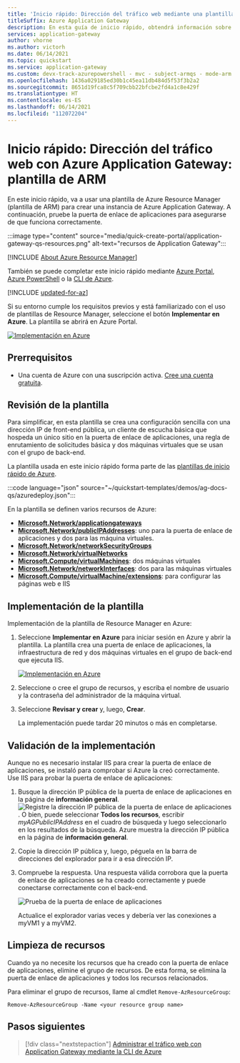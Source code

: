 ```yaml
---
title: 'Inicio rápido: Dirección del tráfico web mediante una plantilla de Resource Manager'
titleSuffix: Azure Application Gateway
description: En esta guía de inicio rápido, obtendrá información sobre cómo utilizar una plantilla de Resource Manager para crear una instancia de Azure Application Gateway que dirija el tráfico web a las máquinas virtuales de un grupo de back-end.
services: application-gateway
author: vhorne
ms.author: victorh
ms.date: 06/14/2021
ms.topic: quickstart
ms.service: application-gateway
ms.custom: devx-track-azurepowershell - mvc - subject-armqs - mode-arm
ms.openlocfilehash: 1436a029185ed30b1c45ea11db484d5f53f3b2a2
ms.sourcegitcommit: 8651d19fca8c5f709cbb22bfcbe2fd4a1c8e429f
ms.translationtype: HT
ms.contentlocale: es-ES
ms.lasthandoff: 06/14/2021
ms.locfileid: "112072204"
---
```

# <a name="quickstart-direct-web-traffic-with-azure-application-gateway---arm-template"></a>Inicio rápido: Dirección del tráfico web con Azure Application Gateway: plantilla de ARM

En este inicio rápido, va a usar una plantilla de Azure Resource Manager (plantilla de ARM) para crear una instancia de Azure Application Gateway. A continuación, pruebe la puerta de enlace de aplicaciones para asegurarse de que funciona correctamente.

:::image type="content" source="media/quick-create-portal/application-gateway-qs-resources.png" alt-text="recursos de Application Gateway":::

[!INCLUDE [About Azure Resource Manager](../../includes/resource-manager-quickstart-introduction.md)]

También se puede completar este inicio rápido mediante [Azure Portal](quick-create-portal.md), [Azure PowerShell](quick-create-powershell.md) o la [CLI de Azure](quick-create-cli.md).

[!INCLUDE [updated-for-az](../../includes/updated-for-az.md)]

Si su entorno cumple los requisitos previos y está familiarizado con el uso de plantillas de Resource Manager, seleccione el botón **Implementar en Azure**. La plantilla se abrirá en Azure Portal.

[![Implementación en Azure](../media/template-deployments/deploy-to-azure.svg)](https://portal.azure.com/#create/Microsoft.Template/uri/https%3A%2F%2Fraw.githubusercontent.com%2FAzure%2Fazure-quickstart-templates%2Fmaster%2Fdemos%2Fag-docs-qs%2Fazuredeploy.json)

## <a name="prerequisites"></a>Prerrequisitos

- Una cuenta de Azure con una suscripción activa. [Cree una cuenta gratuita](https://azure.microsoft.com/free/?WT.mc_id=A261C142F).

## <a name="review-the-template"></a>Revisión de la plantilla

Para simplificar, en esta plantilla se crea una configuración sencilla con una dirección IP de front-end pública, un cliente de escucha básica que hospeda un único sitio en la puerta de enlace de aplicaciones, una regla de enrutamiento de solicitudes básica y dos máquinas virtuales que se usan con el grupo de back-end.

La plantilla usada en este inicio rápido forma parte de las [plantillas de inicio rápido de Azure](https://azure.microsoft.com/resources/templates/ag-docs-qs/).

:::code language="json" source="~/quickstart-templates/demos/ag-docs-qs/azuredeploy.json":::

En la plantilla se definen varios recursos de Azure:

- [**Microsoft.Network/applicationgateways**](/azure/templates/microsoft.network/applicationgateways)
- [**Microsoft.Network/publicIPAddresses**](/azure/templates/microsoft.network/publicipaddresses): uno para la puerta de enlace de aplicaciones y dos para las máquina virtuales.
- [**Microsoft.Network/networkSecurityGroups**](/azure/templates/microsoft.network/networksecuritygroups)
- [**Microsoft.Network/virtualNetworks**](/azure/templates/microsoft.network/virtualnetworks)
- [**Microsoft.Compute/virtualMachines**](/azure/templates/microsoft.compute/virtualmachines): dos máquinas virtuales
- [**Microsoft.Network/networkInterfaces**](/azure/templates/microsoft.network/networkinterfaces): dos para las máquinas virtuales
- [**Microsoft.Compute/virtualMachine/extensions**](/azure/templates/microsoft.compute/virtualmachines/extensions): para configurar las páginas web e IIS

## <a name="deploy-the-template"></a>Implementación de la plantilla

Implementación de la plantilla de Resource Manager en Azure:

1. Seleccione **Implementar en Azure** para iniciar sesión en Azure y abrir la plantilla. La plantilla crea una puerta de enlace de aplicaciones, la infraestructura de red y dos máquinas virtuales en el grupo de back-end que ejecuta IIS.

   [![Implementación en Azure](../media/template-deployments/deploy-to-azure.svg)](https://portal.azure.com/#create/Microsoft.Template/uri/https%3A%2F%2Fraw.githubusercontent.com%2FAzure%2Fazure-quickstart-templates%2Fmaster%2Fdemos%2Fag-docs-qs%2Fazuredeploy.json)

2. Seleccione o cree el grupo de recursos, y escriba el nombre de usuario y la contraseña del administrador de la máquina virtual.
3. Seleccione **Revisar y crear** y, luego, **Crear**.

   La implementación puede tardar 20 minutos o más en completarse.

## <a name="validate-the-deployment"></a>Validación de la implementación

Aunque no es necesario instalar IIS para crear la puerta de enlace de aplicaciones, se instaló para comprobar si Azure la creó correctamente. Use IIS para probar la puerta de enlace de aplicaciones:

1. Busque la dirección IP pública de la puerta de enlace de aplicaciones en la página de **información general**.![ Registre la dirección IP pública de la puerta de enlace de aplicaciones](./media/application-gateway-create-gateway-portal/application-gateway-record-ag-address.png). O bien, puede seleccionar **Todos los recursos**, escribir *myAGPublicIPAddress* en el cuadro de búsqueda y luego seleccionarlo en los resultados de la búsqueda. Azure muestra la dirección IP pública en la página de **información general**.
2. Copie la dirección IP pública y, luego, péguela en la barra de direcciones del explorador para ir a esa dirección IP.
3. Compruebe la respuesta. Una respuesta válida corrobora que la puerta de enlace de aplicaciones se ha creado correctamente y puede conectarse correctamente con el back-end.

   ![Prueba de la puerta de enlace de aplicaciones](./media/application-gateway-create-gateway-portal/application-gateway-iistest.png)

   Actualice el explorador varias veces y debería ver las conexiones a myVM1 y a myVM2.

## <a name="clean-up-resources"></a>Limpieza de recursos

Cuando ya no necesite los recursos que ha creado con la puerta de enlace de aplicaciones, elimine el grupo de recursos. De esta forma, se elimina la puerta de enlace de aplicaciones y todos los recursos relacionados.

Para eliminar el grupo de recursos, llame al cmdlet `Remove-AzResourceGroup`:

```azurepowershell-interactive
Remove-AzResourceGroup -Name <your resource group name>
```

## <a name="next-steps"></a>Pasos siguientes

> [!div class="nextstepaction"]
> [Administrar el tráfico web con Application Gateway mediante la CLI de Azure](./tutorial-manage-web-traffic-cli.md)
